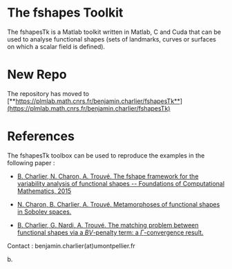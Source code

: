 # The fshapes Toolkit

 
The fshapesTk is a Matlab toolkit written in Matlab, C and Cuda that can be used to analyse functional shapes (sets of landmarks, curves or surfaces on which a scalar field is defined). 

# New Repo

The repository has moved to [**https://plmlab.math.cnrs.fr/benjamin.charlier/fshapesTk**](https://plmlab.math.cnrs.fr/benjamin.charlier/fshapesTk)

# References

The fshapesTk toolbox can be used to reproduce the examples in the following paper :

* [B. Charlier, N. Charon, A. Trouvé. The fshape framework for the variability analysis of functional shapes -- Foundations of Computational Mathematics, 2015](http://hal.archives-ouvertes.fr/hal-00981805)

* [N. Charon, B. Charlier, A. Trouvé. Metamorphoses of functional shapes in Sobolev spaces.](https://arxiv.org/abs/1608.01832)

* [B. Charlier, G. Nardi, A. Trouvé. The matching problem between functional shapes via a $BV$-penalty term: a $\Gamma$-convergence result.](https://arxiv.org/abs/1503.07685)



Contact : benjamin.charlier(at)umontpellier.fr 


b.
